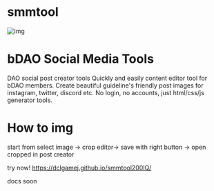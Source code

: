 # smmtool
![img](https://dclgamej.github.io/smmtool200IQ/doc/d2.png)

#  bDAO Social Media Tools

DAO social post creator tools
Quickly and easily content editor tool for bDAO members. Create beautiful guideline's friendly post images for instagram, twitter, discord etc. No login, no accounts, just html/css/js generator tools.

#  How to img
start from select image -> crop editor-> save with right button -> open cropped in post creator


try now!
https://dclgamej.github.io/smmtool200IQ/

docs soon
